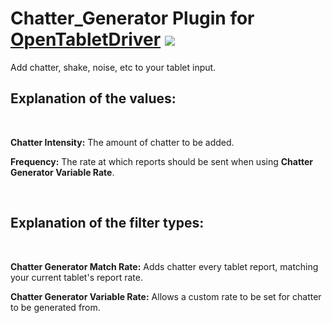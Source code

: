 # Chatter_Generator Plugin for [OpenTabletDriver](https://github.com/OpenTabletDriver/OpenTabletDriver) [![](https://img.shields.io/github/downloads/Kuuuube/Chatter_Generator/total.svg)](https://github.com/Kuuuube/Chatter_Generator/releases/latest)

Add chatter, shake, noise, etc to your tablet input.

## Explanation of the values:

<br>

**Chatter Intensity:** The amount of chatter to be added.

**Frequency:** The rate at which reports should be sent when using **Chatter Generator Variable Rate**. 

<br>

## Explanation of the filter types:

<br>

**Chatter Generator Match Rate:** Adds chatter every tablet report, matching your current tablet's report rate.

**Chatter Generator Variable Rate:** Allows a custom rate to be set for chatter to be generated from.